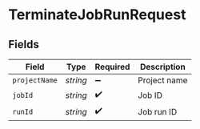 # TerminateJobRunRequest


## Fields

| Field              | Type               | Required           | Description        |
| ------------------ | ------------------ | ------------------ | ------------------ |
| `projectName`      | *string*           | :heavy_minus_sign: | Project name       |
| `jobId`            | *string*           | :heavy_check_mark: | Job ID             |
| `runId`            | *string*           | :heavy_check_mark: | Job run ID         |